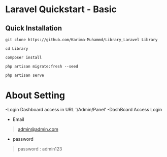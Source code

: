 # Laravel Quickstart - Basic
## Quick Installation

```
git clone https://github.com/Karima-Muhammd/Library_Laravel Library

cd Library

composer install

php artisan migrate:fresh --seed

php artisan serve
```

# About Setting
-Login Dashboard access in URL '/Admin/Panel'
-DashBoard Access Login 
- Email
> admin@admin.com
- password
> password : admin123


